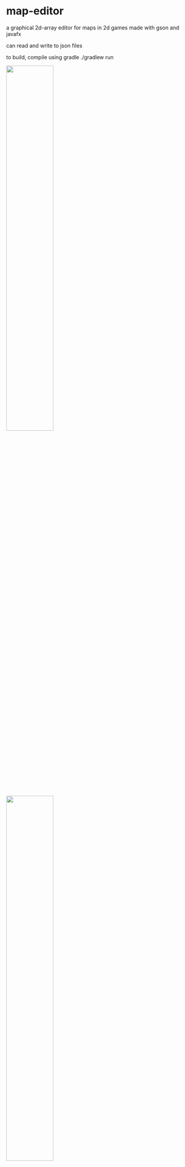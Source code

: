 # map-editor

a graphical 2d-array editor for maps in 2d games
made with gson and javafx

can read and write to json files

to build, compile using gradle
./gradlew run

<img src="https://user-images.githubusercontent.com/79771471/220002132-a11685d1-3c8f-405d-84dd-55aa75f61641.png" width=50% height=50%>
<img src="https://user-images.githubusercontent.com/79771471/220002154-6da22f69-9668-48c4-8932-898d1fd42c19.png" width=50% height=50%>
<img src="https://user-images.githubusercontent.com/79771471/220002168-a108097d-2a26-41a7-86f6-9885e3be5387.png" width=50% height=50%>




